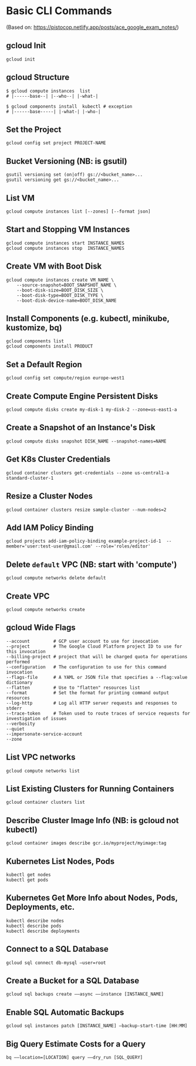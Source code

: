 # Basic CLI Commands

(Based on: https://pistocop.netlify.app/posts/ace_google_exam_notes/)

## gcloud Init

```
gcloud init
```

## gcloud Structure

```
$ gcloud compute instances  list
# |------base--| |--who--| |-what-|

$ gcloud components install  kubectl # exception
# |------base-----| |-what-| |-who-|
```

## Set the Project

```
gcloud config set project PROJECT-NAME
```

## Bucket Versioning (NB: is gsutil)

```
gsutil versioning set (on|off) gs://<bucket_name>...
gsutil versioning get gs://<bucket_name>...

```

## List VM

```
gcloud compute instances list [--zones] [--format json]
```

## Start and Stopping VM Instances

```
gcloud compute instances start INSTANCE_NAMES
gcloud compute instances stop  INSTANCE_NAMES
```

## Create VM with Boot Disk

```
gcloud compute instances create VM_NAME \
    --source-snapshot=BOOT_SNAPSHOT_NAME \
    --boot-disk-size=BOOT_DISK_SIZE \
    --boot-disk-type=BOOT_DISK_TYPE \
    --boot-disk-device-name=BOOT_DISK_NAME
```

## Install Components (e.g. kubectl, minikube, kustomize, bq)

```
gcloud components list
gcloud components install PRODUCT
```

## Set a Default Region

```
gcloud config set compute/region europe-west1
```

## Create Compute Engine Persistent Disks

```
gcloud compute disks create my-disk-1 my-disk-2 --zone=us-east1-a
```

## Create a Snapshot of an Instance's Disk

```
gcloud compute disks snapshot DISK_NAME --snapshot-names=NAME
```

## Get K8s Cluster Credentials

```
gcloud container clusters get-credentials --zone us-central1-a standard-cluster-1
```

## Resize a Cluster Nodes

```
gcloud container clusters resize sample-cluster --num-nodes=2
```

## Add IAM Policy Binding

```
gcloud projects add-iam-policy-binding example-project-id-1  --member='user:test-user@gmail.com' --role='roles/editor'
```

## Delete `default` VPC (NB: start with 'compute')

```
gcloud compute networks delete default
```

## Create VPC

```
gcloud compute networks create
```

## gcloud Wide Flags

```
--account         # GCP user account to use for invocation
--project         # The Google Cloud Platform project ID to use for this invocation
--billing-project # project that will be charged quota for operations performed
--configuration   # The configuration to use for this command invocation
--flags-file      # A YAML or JSON file that specifies a --flag:value dictionary
--flatten         # Use to "flatten" resources list
--format          # Set the format for printing command output resources
--log-http        # Log all HTTP server requests and responses to stderr
--trace-token     # Token used to route traces of service requests for investigation of issues
--verbosity
--quiet
--impersonate-service-account
--zone
```

## List VPC networks

```
gcloud compute networks list
```

## List Existing Clusters for Running Containers

```
gcloud container clusters list
```

## Describe Cluster Image Info (NB: is gcloud not kubectl)

```
gcloud container images describe gcr.io/myproject/myimage:tag
```

## Kubernetes List Nodes, Pods

```
kubectl get nodes
kubectl get pods
```

## Kubernetes Get More Info about Nodes, Pods, Deployments, etc.

```
kubectl describe nodes
kubectl describe pods
kubectl describe deployments
```

## Connect to a SQL Database

```
gcloud sql connect db-mysql –user=root
```

## Create a Bucket for a SQL Database

```
gcloud sql backups create ––async ––instance [INSTANCE_NAME]
```

## Enable SQL Automatic Backups

```
gcloud sql instances patch [INSTANCE_NAME] –backup-start-time [HH:MM]
```

## Big Query Estimate Costs for a Query

```
bq ––location=[LOCATION] query ––dry_run [SQL_QUERY]
```